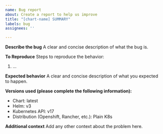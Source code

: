 ```yaml
---
name: Bug report
about: Create a report to help us improve
title: "[chart-name] SUMMARY"
labels: bug
assignees: ''

---
```


**Describe the bug**
A clear and concise description of what the bug is.

**To Reproduce**
Steps to reproduce the behavior:
1. ...

**Expected behavior**
A clear and concise description of what you expected to happen.

**Versions used (please complete the following information):**
 - Chart: latest
 - Helm: v3
 - Kubernetes API: v17
 - Distribution (Openshift, Rancher, etc.): Plain K8s

**Additional context**
Add any other context about the problem here.
